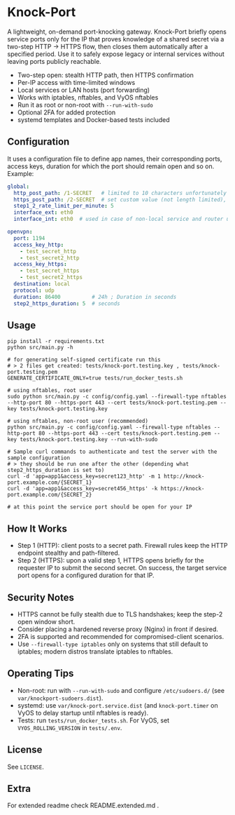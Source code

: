 # Knock-Port

A lightweight, on-demand port-knocking gateway. Knock-Port briefly opens service ports only for the IP that proves knowledge of a shared secret via a two-step HTTP → HTTPS flow, then closes them automatically after a specified period. Use it to safely expose legacy or internal services without leaving ports publicly reachable.

- Two-step open: stealth HTTP path, then HTTPS confirmation
- Per-IP access with time-limited windows
- Local services or LAN hosts (port forwarding)
- Works with iptables, nftables, and VyOS nftables
- Run it as root or non-root with `--run-with-sudo`
- Optional 2FA for added protection
- systemd templates and Docker-based tests included

## Configuration
It uses a configuration file to define app names, their corresponding ports, access keys, duration for which the port should remain open and so on. Example:
```yaml
global:
  http_post_path: /1-SECRET   # limited to 10 characters unfortunately due to nftables firewall limits , set custom value, don't leave it default
  https_post_path: /2-SECRET  # set custom value (not length limited), don't leave it default
  step1_2_rate_limit_per_minute: 5
  interface_ext: eth0
  interface_int: eth0  # used in case of non-local service and router using 2 separate interfaces

openvpn:
  port: 1194
  access_key_http:
    - test_secret_http
    - test_secret2_http
  access_key_https:
    - test_secret_https
    - test_secret2_https
  destination: local
  protocol: udp
  duration: 86400          # 24h ; Duration in seconds
  step2_https_duration: 5  # seconds
```

## Usage
```
pip install -r requirements.txt
python src/main.py -h

# for generating self-signed certificate run this
# > 2 files get created: tests/knock-port.testing.key , tests/knock-port.testing.pem
GENERATE_CERTIFICATE_ONLY=true tests/run_docker_tests.sh

# using nftables, root user
sudo python src/main.py -c config/config.yaml --firewall-type nftables --http-port 80 --https-port 443 --cert tests/knock-port.testing.pem --key tests/knock-port.testing.key

# using nftables, non-root user (recommended)
python src/main.py -c config/config.yaml --firewall-type nftables --http-port 80 --https-port 443 --cert tests/knock-port.testing.pem --key tests/knock-port.testing.key --run-with-sudo

# Sample curl commands to authenticate and test the server with the sample configuration
# > they should be run one after the other (depending what step2_https_duration is set to)
curl -d 'app=app1&access_key=secret123_http' -m 1 http://knock-port.example.com/{SECRET_1}
curl -d 'app=app1&access_key=secret456_https' -k https://knock-port.example.com/{SECRET_2}

# at this point the service port should be open for your IP
```


## How It Works
- Step 1 (HTTP): client posts to a secret path. Firewall rules keep the HTTP endpoint stealthy and path-filtered.
- Step 2 (HTTPS): upon a valid step 1, HTTPS opens briefly for the requester IP to submit the second secret. On success, the target service port opens for a configured duration for that IP.

## Security Notes
- HTTPS cannot be fully stealth due to TLS handshakes; keep the step-2 open window short.
- Consider placing a hardened reverse proxy (Nginx) in front if desired.
- 2FA is supported and recommended for compromised-client scenarios.
- Use `--firewall-type iptables` only on systems that still default to iptables; modern distros translate iptables to nftables.

## Operating Tips
- Non-root: run with `--run-with-sudo` and configure `/etc/sudoers.d/` (see `var/knockport-sudoers.dist`).
- systemd: use `var/knock-port.service.dist` (and `knock-port.timer` on VyOS to delay startup until nftables is ready).
- Tests: run `tests/run_docker_tests.sh`. For VyOS, set `VYOS_ROLLING_VERSION` in `tests/.env`.

## License
See `LICENSE`.

## Extra

For extended readme check README.extended.md .
